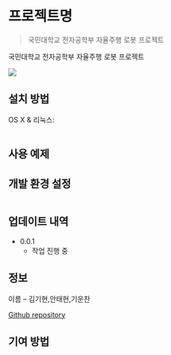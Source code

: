 # 프로젝트명
> 국민대학교 전자공학부 자율주행 로봇 프로젝트

국민대학교 전자공학부 자율주행 로봇 프로젝트

![](../header.png)

## 설치 방법

OS X & 리눅스:

```sh
```


## 사용 예제



## 개발 환경 설정

```sh
```

## 업데이트 내역

* 0.0.1
    * 작업 진행 중

## 정보

이름 – 김기현,안태현,기운찬

[Github repository](https://github.com/gyun2/Delivery-bot-KMU)

## 기여 방법


<!-- Markdown link & img dfn's -->
[npm-image]: https://img.shields.io/npm/v/datadog-metrics.svg?style=flat-square
[npm-url]: https://npmjs.org/package/datadog-metrics
[npm-downloads]: https://img.shields.io/npm/dm/datadog-metrics.svg?style=flat-square
[travis-image]: https://img.shields.io/travis/dbader/node-datadog-metrics/master.svg?style=flat-square
[travis-url]: https://travis-ci.org/dbader/node-datadog-metrics
[wiki]: https://github.com/yourname/yourproject/wiki
